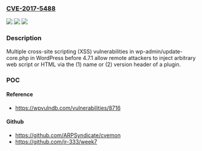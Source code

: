 ### [CVE-2017-5488](https://cve.mitre.org/cgi-bin/cvename.cgi?name=CVE-2017-5488)
![](https://img.shields.io/static/v1?label=Product&message=n%2Fa&color=blue)
![](https://img.shields.io/static/v1?label=Version&message=n%2Fa&color=blue)
![](https://img.shields.io/static/v1?label=Vulnerability&message=n%2Fa&color=brighgreen)

### Description

Multiple cross-site scripting (XSS) vulnerabilities in wp-admin/update-core.php in WordPress before 4.7.1 allow remote attackers to inject arbitrary web script or HTML via the (1) name or (2) version header of a plugin.

### POC

#### Reference
- https://wpvulndb.com/vulnerabilities/8716

#### Github
- https://github.com/ARPSyndicate/cvemon
- https://github.com/jr-333/week7

